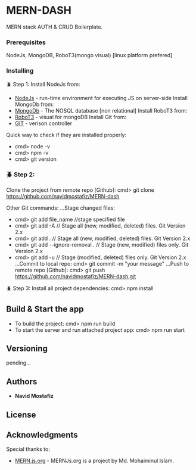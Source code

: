 # MERN-DASH
MERN stack AUTH & CRUD Boilerplate.

### Prerequisites
NodeJs, MongoDB, RoboT3(mongo visual)
[linux platform prefered]

### Installing

:beetle: Step 1:
Install NodeJs from: 
* [NodeJs](https://nodejs.org/en/download/package-manager/#debian-and-ubuntu-based-linux-distributions) - run-time environment for executing JS on server-side
Install MongoDb from:
* [MongoDb](https://docs.mongodb.com/manual/tutorial/install-mongodb-on-ubuntu) - The NOSQL database [non relational]
Install RoboT3 from:
* [RoboT3](https://robomongo.org/download) - visual for mongoDB
Install Git from:
* [GIT](https://git-scm.com/downloads) - verison controller


Quick way to check if they are installed properly:
* cmd> node -v
* cmd> npm -v
* cmd> git version

### :beetle: Step 2:
Clone the project from remote repo [Github]: cmd> git clone https://github.com/navidmostafiz/MERN-dash

Other Git commands:
...Stage changed files:
* cmd> git add file_name //stage specified file
* cmd> git add -A // Stage all (new, modified, deleted) files. Git Version 2.x
* cmd> git add .  // Stage all (new, modified, deleted) files. Git Version 2.x
* cmd> git add --ignore-removal . // Stage (new, modified) files only. Git Version 2.x
* cmd> git add -u // Stage (modified, deleted) files only. Git Version 2.x
...Commit to local repo: cmd> git commit -m "your message"
...Push to remote repo [Github]: cmd> git push https://github.com/navidmostafiz/MERN-dash.git

:beetle: Step 3:
Install all project dependencies: cmd> npm install

## Build & Start the app

* To build the project: cmd> npm run build
* To start the server and run attached project app: cmd> npm run start


## Versioning
pending...

## Authors

* **Navid Mostafiz**

## License

## Acknowledgments
 
 Special thanks to:
* [MERN.js.org](https://mern.js.org) - MERNJs.org is a project by Md. Mohaiminul Islam.